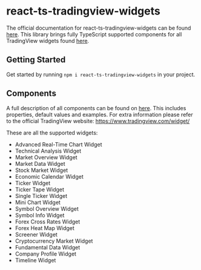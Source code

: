 # react-ts-tradingview-widgets

The official documentation for react-ts-tradingview-widgets can be found [here](https://tradingview-widgets.jorrinkievit.xyz). This library brings fully TypeScript supported components for all TradingView widgets found [here](https://www.tradingview.com/widget/).

## Getting Started

Get started by running `npm i react-ts-tradingview-widgets` in your project.

## Components

A full description of all components can be found on [here](https://tradingview-widgets.jorrinkievit.xyz). This includes properties, default values and examples. For extra information please refer to the official TradingView website: https://www.tradingview.com/widget/

These are all the supported widgets:

- Advanced Real-Time Chart Widget
- Technical Analysis Widget
- Market Overview Widget
- Market Data Widget
- Stock Market Widget
- Economic Calendar Widget
- Ticker Widget
- Ticker Tape Widget
- Single Ticker Widget
- Mini Chart Widget
- Symbol Overview Widget
- Symbol Info Widget
- Forex Cross Rates Widget
- Forex Heat Map Widget
- Screener Widget
- Cryptocurrency Market Widget
- Fundamental Data Widget
- Company Profile Widget
- Timeline Widget
